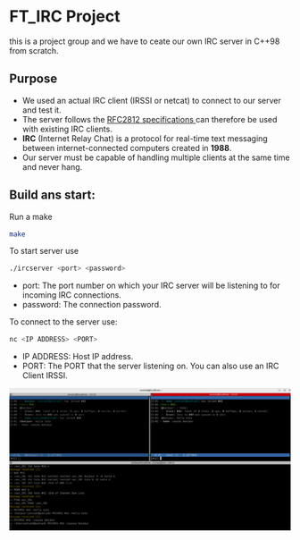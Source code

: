 # FT_IRC Project
this is a project group and we have to ceate our own IRC server in C++98 from scratch. 

## Purpose
- We used an actual IRC client (IRSSI or netcat) to connect to our server and test it.
- The server follows the [RFC2812 specifications ](https://www.rfc-editor.org/rfc/rfc2812) can therefore be used with existing IRC clients.
- **IRC** (Internet Relay Chat) is a protocol for real-time text messaging between internet-connected computers created in **1988**.
- Our server must be capable of handling multiple clients at the same time and never hang.

## Build ans start:
Run a make
``` bash
make
```
To start server use 
``` bash
./ircserver <port> <password>
```
- port: The port number on which your IRC server will be listening to for incoming IRC connections.
- password: The connection password.

To connect to the server use:
``` bash
nc <IP ADDRESS> <PORT>
```
- IP ADDRESS: Host IP address.
- PORT: The PORT that the server listening on.
You can also use an IRC Client IRSSI.

![apercu](/irc-chat.png)



